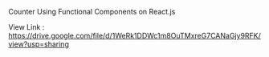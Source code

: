 Counter Using Functional Components on React.js

View Link : https://drive.google.com/file/d/1WeRk1DDWc1m8OuTMxreG7CANaGjy9RFK/view?usp=sharing
